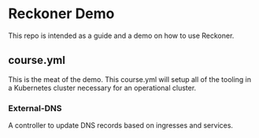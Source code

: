 # Reckoner Demo

This repo is intended as a guide and a demo on how to use Reckoner.

## course.yml

This is the meat of the demo.  This course.yml will setup all of the tooling in a Kubernetes cluster necessary for an operational cluster.

### External-DNS

A controller to update DNS records based on ingresses and services.



